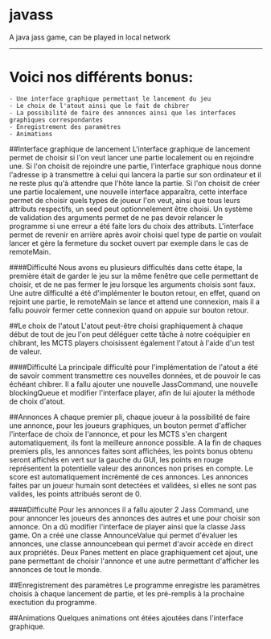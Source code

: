 # javass
A java jass game, can be played in local network

---

# Voici nos différents bonus:
    - Une interface graphique permettant le lancement du jeu
    - Le choix de l'atout ainsi que le fait de chibrer
    - La possibilité de faire des annonces ainsi que les interfaces graphiques correspondantes
    - Enregistrement des paramètres
    - Animations

##Interface graphique de lancement 
L'interface graphique de lancement permet de choisir si l'on veut lancer une partie localement ou en rejoindre une.
Si l'on choisit de rejoindre une partie, l'interface graphique nous donne l'adresse ip à transmettre à celui qui lancera
la partie sur son ordinateur et il ne reste plus qu'à attendre que l'hôte lance la partie.
Si l'on choisit de créer une partie localement, une nouvelle interface apparaîtra, cette interface permet de choisir quels
types de joueur l'on veut, ainsi que tous leurs attributs respectifs, un seed peut optionnelement être choisi. Un système de validation des arguments 
permet de ne pas devoir relancer le programme si une erreur a été faite lors du choix des attributs.
L'interface permet de revenir en arrière après avoir choisi quel type de partie on voulait lancer et gère la fermeture du socket 
ouvert par exemple dans le cas de remoteMain.

####Difficulté
Nous avons eu plusieurs difficultés dans cette étape, la première était de garder le jeu sur la même fenêtre que celle permettant de choisir,
et de ne pas fermer le jeu lorsque les arguments choisis sont faux. Une autre difficulté a été d'implémenter le bouton retour,
en effet, quand on rejoint une partie, le remoteMain se lance et attend une connexion, mais il a fallu pouvoir
fermer cette connexion quand on appuie sur bouton retour.

##Le choix de l'atout
L'atout peut-être choisi graphiquement à chaque début de tout de jeu l'on peut déléguer cette tâche à notre coéquipier en chibrant,
les MCTS players choisissent également l'atout à l'aide d'un test de valeur.

####Difficulté
La principale difficulté pour l'implémentation de l'atout a été de savoir comment transmettre ces nouvelles données, et de pouvoir le
cas échéant chibrer. Il a fallu ajouter une nouvelle JassCommand, une nouvelle blockingQueue et modifier l'interface player, afin de lui ajouter
la méthode de choix d'atout.

##Annonces
A chaque premier pli, chaque joueur à la possibilité de faire une annonce, pour les joueurs graphiques, un bouton permet 
d'afficher l'interface de choix de l'annonce, et pour les MCTS s'en chargent automatiquement, ils font la meilleure annonce possible. A la fin de chaques premiers plis,
les annonces faites sont affichées, les points bonus obtenu seront affichés en vert sur la gauche du GUI, les points en rouge
représentent la potentielle valeur des annonces non prises en compte. Le score est automatiquement incrémenté de ces annonces.
Les annonces faites par un joueur humain sont detectées et validées, si elles ne sont pas valides, les points attribués seront de 0.

####Difficulté
Pour les annonces il a fallu ajouter 2 Jass Command, une pour annoncer les joueurs des annonces des autres et une pour choisir son annonce.
On a dû modifier l'interface de player ainsi que la classe Jass game. On a créé une classe AnnounceValue qui permet d'évaluer les annonces,
une classe announcebean qui permet d'avoir accède en direct aux propriétés. Deux Panes mettent en place graphiquement cet ajout, une pane
permettant de choisir l'annonce et une autre permettant d'afficher les annonces de tout le monde.

##Enregistrement des paramètres
Le programme enregistre les paramètres choisis à chaque lancement de partie, et les pré-remplis à la prochaine exectution du programme.

##Animations
Quelques animations ont étées ajoutées dans l'interface graphique.
